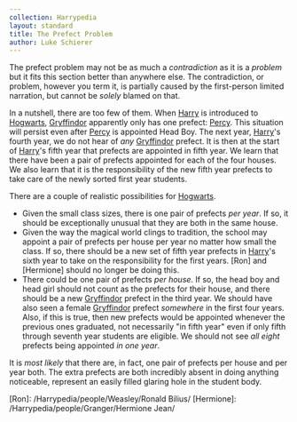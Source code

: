 ```yaml
---
collection: Harrypedia
layout: standard
title: The Prefect Problem
author: Luke Schierer
---
```


The prefect problem may not be as much a *contradiction* as it is a *problem* but it fits this section better than anywhere else.  The contradiction, or problem, however you term it, is partially caused by the first-person limited narration, but cannot be *solely* blamed on that.

In a nutshell, there are too few of them.  When [Harry] is introduced to [Hogwarts], [Gryffindor] apparently only has one prefect: [Percy].  This situation will persist even after [Percy] is appointed Head Boy.  The next year, [Harry]'s fourth year, we do not hear of *any* [Gryffindor] prefect.  It is then at the start of [Harry]'s fifth year that prefects are appointed in fifth year.  We learn that there have been a pair of prefects appointed for each of the four houses.  We also learn that it is the responsibility of the new fifth year prefects to take care of the newly sorted first year students.

There are a couple of realistic possibilities for [Hogwarts].
* Given the small class sizes, there is one pair of prefects *per year*.  If so, it should be exceptionally unusual that they are both in the same house.
* Given the way the magical world clings to tradition, the school may appoint a pair of prefects per house per year no matter how small the class.  If so, there should be a new set of fifth year prefects in [Harry]'s sixth year to take on the responsibility for the first years.  [Ron] and [Hermione] should no longer be doing this.
* There could be one pair of prefects *per house*.  If so, the head boy and head girl should not count as the prefects for their house, and there should be a new [Gryffindor] prefect in the third year.  We should have also seen a female [Gryffindor] prefect *somewhere* in the first four years. Also, if this is true, then new prefects would be appointed whenever the previous ones graduated, not necessarily "in fifth year" even if only fifth through seventh year students are eligible.  We should not see *all eight* prefects being appointed *in one year*.

It is *most likely* that there are, in fact, one pair of prefects per house and per year both.  The extra prefects are both incredibly absent in doing anything noticeable, represent an easily filled glaring hole in the student body.

[Harry]: </Harrypedia/people/Potter/Harry James/>
[Hogwarts]: /Harrypedia/Hogwarts/
[Percy]: /Harrypedia/people/weasley/percy_ignatius/
[Gryffindor]: /Harrypedia/Hogwarts/gryffindor/
[Ron]: /Harrypedia/people/Weasley/Ronald Bilius/
[Hermione]: /Harrypedia/people/Granger/Hermione Jean/
